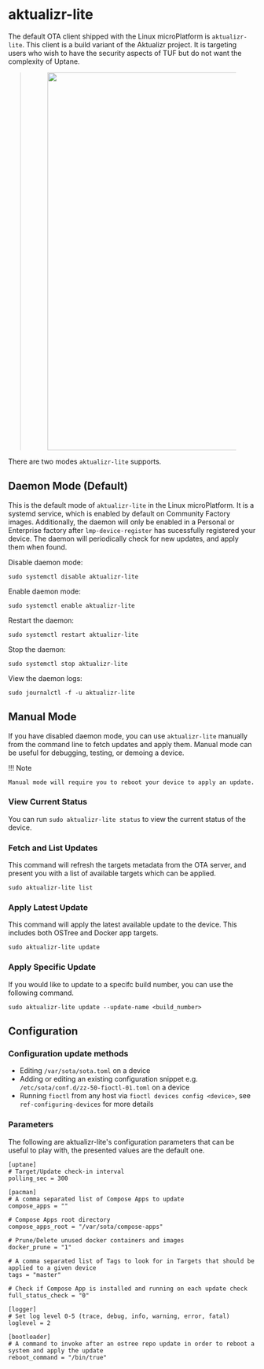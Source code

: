 # aktualizr-lite

The default OTA client shipped with the Linux microPlatform is
`aktualizr-lite`. This client is a build variant of the Aktualizr
project. It is targeting users who wish to have the security aspects of
TUF but do not want the complexity of Uptane.

> <figure>
> <img src="/_static/diagrams/aktualizr-lite/aktualizr-lite.png" class="align-center" style="width:8in" />
> </figure>

There are two modes `aktualizr-lite` supports.

## Daemon Mode (Default)

This is the default mode of `aktualizr-lite` in the Linux microPlatform.
It is a systemd service, which is enabled by default on Community
Factory images. Additionally, the daemon will only be enabled in a
Personal or Enterprise factory after `lmp-device-register` has
sucessfully registered your device. The daemon will periodically check
for new updates, and apply them when found.

Disable daemon mode:

    sudo systemctl disable aktualizr-lite

Enable daemon mode:

    sudo systemctl enable aktualizr-lite

Restart the daemon:

    sudo systemctl restart aktualizr-lite

Stop the daemon:

    sudo systemctl stop aktualizr-lite

View the daemon logs:

    sudo journalctl -f -u aktualizr-lite

## Manual Mode

If you have disabled daemon mode, you can use `aktualizr-lite` manually
from the command line to fetch updates and apply them. Manual mode can
be useful for debugging, testing, or demoing a device.

!!! Note

    Manual mode will require you to reboot your device to apply an update.

### View Current Status

You can run `sudo aktualizr-lite status` to view the current status of
the device.

### Fetch and List Updates

This command will refresh the targets metadata from the OTA server, and
present you with a list of available targets which can be applied.

`sudo aktualizr-lite list`

### Apply Latest Update

This command will apply the latest available update to the device. This
includes both OSTree and Docker app targets.

`sudo aktualizr-lite update`

### Apply Specific Update

If you would like to update to a specifc build number, you can use the
following command.

`sudo aktualizr-lite update --update-name <build_number>`

## Configuration

### Configuration update methods

- Editing `/var/sota/sota.toml` on a device
- Adding or editing an existing configuration snippet e.g.
  `/etc/sota/conf.d/zz-50-fioctl-01.toml` on a device
- Running `fioctl` from any host via `fioctl devices config <device>`, see
  `ref-configuring-devices` for more details

### Parameters

The following are aktualizr-lite's configuration parameters that can be
useful to play with, the presented values are the default one.

    [uptane]
    # Target/Update check-in interval
    polling_sec = 300

    [pacman]
    # A comma separated list of Compose Apps to update
    compose_apps = ""

    # Compose Apps root directory
    compose_apps_root = "/var/sota/compose-apps"

    # Prune/Delete unused docker containers and images
    docker_prune = "1"

    # A comma separated list of Tags to look for in Targets that should be applied to a given device
    tags = "master"

    # Check if Compose App is installed and running on each update check
    full_status_check = "0"

    [logger]
    # Set log level 0-5 (trace, debug, info, warning, error, fatal)
    loglevel = 2

    [bootloader]
    # A command to invoke after an ostree repo update in order to reboot a system and apply the update
    reboot_command = "/bin/true"
